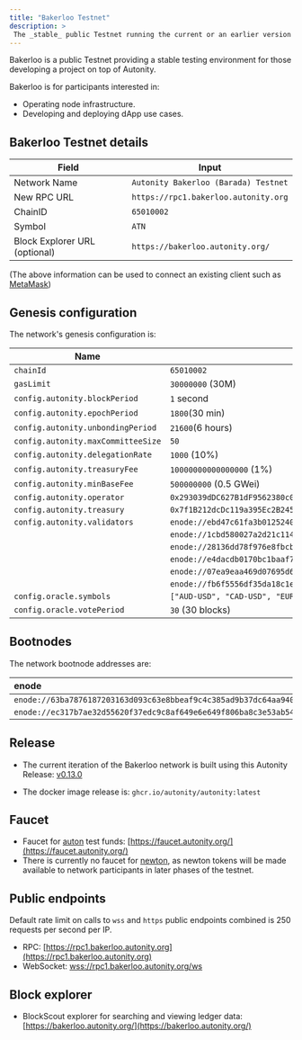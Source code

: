 ```yaml
---
title: "Bakerloo Testnet"
description: >
 The _stable_ public Testnet running the current or an earlier version of the Autonity protocol
---
```


Bakerloo is a public Testnet providing a stable testing environment for those developing a project on top of Autonity.

Bakerloo is for participants interested in:

- Operating node infrastructure.
- Developing and deploying dApp use cases.

## Bakerloo Testnet details

|**Field**|**Input**|
|------|----------|
|Network Name|`Autonity Bakerloo (Barada) Testnet`|
|New RPC URL|`https://rpc1.bakerloo.autonity.org`|
|ChainID |`65010002`|
|Symbol|`ATN`|
|Block Explorer URL (optional)|`https://bakerloo.autonity.org/`|

(The above information can be used to connect an existing client such as [MetaMask](https://metamask.zendesk.com/hc/en-us/articles/360043227612-How-to-add-a-custom-network-RPC))

## Genesis configuration

The network's genesis configuration is:

| Name                               | Bakerloo                      |
| ---------------------------------- | ----------------------------- |
| `chainId`                          | `65010002`                    |
| `gasLimit`                         | `30000000` (30M)              |
| `config.autonity.blockPeriod`      | `1` second                    |
| `config.autonity.epochPeriod`      | `1800`(30 min)                |
| `config.autonity.unbondingPeriod`  | `21600`(6 hours)              |
| `config.autonity.maxCommitteeSize` | `50`                          |
| `config.autonity.delegationRate`   | `1000` (10%)                  |                |
| `config.autonity.treasuryFee`      | `10000000000000000` (1%)      |
| `config.autonity.minBaseFee`       | `500000000` (0.5 GWei)        |
| `config.autonity.operator`         | `0x293039dDC627B1dF9562380c0E5377848F94325A` |
| `config.autonity.treasury`         | `0x7f1B212dcDc119a395Ec2B245ce86e9eE551043E` |
| `config.autonity.validators`       | `enode://ebd47c61fa3b0125240654f7b73abeb188dd8c954385e2b75dd0b46efc341b801ae4593be77a954120bcff97a5282ff8f9485306976f8541b2fa971066cd37be@35.246.21.247:30303` |
|  | `enode://1cbd580027a2d21c114c75720115c4c04524952231f66607514fd6bcb5979f20181066383a7a15f1382aa637f6470170c67f74bf1f95271f2abc4ae08c8a11fb@35.189.64.207:30303` |
|  | `enode://28136dd78f976e8fbcbd2c8222cee3f6ac45ac01ceea4a43946d476c03f4971cea23d8c30f0e1a2cbcfde5310a0117ae36ba15c6028e036f637141f330040f62@34.105.163.137:30303` |
|  | `enode://e4dacdb0170bc1baaf7a90935c8d35e75aeec639087320b19ffdd6eb8e6f3b967dd696b1c2f3f99a6a1fea003f7c2a0bb9d8228c06b31ae6c5fec863b8745a2d@35.177.8.113:30303` |
|  | `enode://07ea9eaa469d07695d6855089ad1e0fda35933b779f5907c6edbb77365eef2297b56039fa021e31183675c201855bd95275852d4b1ff9251cce558d1a3611240@35.179.46.181:30303` |
|  | `enode://fb6f5556df35da18c1ecac878fd44a84a0cc302952e1172871dfc48c996c9940b182df374586722212ecb92a8771cafcf48b21657832316423e33f7dbc0b4e7f@3.9.98.39:30303` |
| `config.oracle.symbols`       | `["AUD-USD", "CAD-USD", "EUR-USD", "GBP-USD", "JPY-USD", "SEK-USD", "ATN-USD", "NTN-USD", "ATN-NTN"]`        |
| `config.oracle.votePeriod`       | `30` (30 blocks)       |


## Bootnodes

The network bootnode addresses are:

| enode |
| :-- |
| `enode://63ba7876187203163d093c63e8bbeaf9c4c385ad9b37dc64aa9407e90b98d6678cf1caa9d810829730986966fd0e056c49bdac10eb3389756e3d457580ee0687@34.142.78.108:30303` |
| `enode://ec317b7ae32d55620f37edc9c8af649e6e649f806ba8c3e53ab5407537b13c7a0b00719bb5518d9518978631765fb21a1620f4c32d97a5be0ed9672d8ff4d1a0@35.189.83.7:30303` |


## Release

- The current iteration of the Bakerloo network is built using this Autonity Release: [v0.13.0](https://github.com/autonity/autonity/releases/tag/v0.13.0)

- The docker image release is: `ghcr.io/autonity/autonity:latest`

## Faucet

- Faucet for [auton](/concepts/protocol-assets/auton) test funds: [https://faucet.autonity.org/](https://faucet.autonity.org/)
- There is currently no faucet for [newton](/concepts/protocol-assets/newton), as newton tokens will be made available to network participants in later phases of the testnet.

## Public endpoints

Default rate limit on calls to `wss` and `https` public endpoints combined  is 250 requests per second per IP.

- RPC: [https://rpc1.bakerloo.autonity.org](https://rpc1.bakerloo.autonity.org)
- WebSocket: [wss://rpc1.bakerloo.autonity.org/ws](wss://rpc1.bakerloo.autonity.org/ws)

## Block explorer

- BlockScout explorer for searching and viewing ledger data: [https://bakerloo.autonity.org/](https://bakerloo.autonity.org/)
